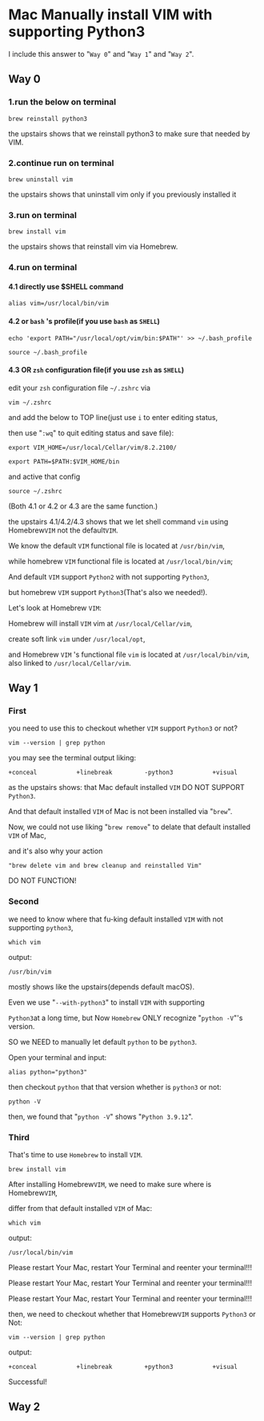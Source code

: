 # Mac Manually install VIM with supporting Python3

I include this answer to "`Way 0`" and "`Way 1`" and "`Way 2`".

## Way 0

### 1.run the below on terminal

    brew reinstall python3

the upstairs shows that we reinstall python3 to make sure that needed by VIM.

### 2.continue run on terminal

    brew uninstall vim

the upstairs shows that uninstall vim only if you previously installed it

### 3.run on terminal

    brew install vim

the upstairs shows that reinstall vim via Homebrew.

### 4.run on terminal

#### 4.1 directly use $SHELL command

    alias vim=/usr/local/bin/vim

#### 4.2 or `bash` 's profile(if you use `bash` as `SHELL`)

    echo 'export PATH="/usr/local/opt/vim/bin:$PATH"' >> ~/.bash_profile

    source ~/.bash_profile

#### 4.3 OR `zsh` configuration file(if  you use `zsh` as `SHELL`)

edit your `zsh` configuration file `~/.zshrc` via

    vim ~/.zshrc

and add the below to TOP line(just use `i` to enter editing status,

then use "`:wq`" to quit editing status and save file):

    export VIM_HOME=/usr/local/Cellar/vim/8.2.2100/

    export PATH=$PATH:$VIM_HOME/bin

and active that config

    source ~/.zshrc

(Both 4.1 or 4.2 or 4.3 are the same function.)

the upstairs 4.1/4.2/4.3 shows that we let shell command `vim` using Homebrew`VIM` not the default`VIM`.

We know the default `VIM` functional file is located at `/usr/bin/vim`,

while homebrew `VIM` functional file is located at `/usr/local/bin/vim`;

And default `VIM` support `Python2` with not supporting `Python3`,

but homebrew `VIM` support `Python3`(That's also we needed!).

Let's look at Homebrew `VIM`:

Homebrew will install `VIM` vim  at `/usr/local/Cellar/vim`,

create soft link `vim` under `/usr/local/opt`,

and Homebrew `VIM` 's functional file `vim` is located at `/usr/local/bin/vim`, also linked to `/usr/local/Cellar/vim`.

## Way 1

### First

you need to use this to checkout whether `VIM` support `Python3` or not?

    vim --version | grep python

you may see the terminal output liking:

    +conceal           +linebreak         -python3           +visual

as the upstairs shows: that Mac default installed `VIM` DO NOT SUPPORT `Python3`.

And that default installed `VIM` of Mac is not been installed via "`brew`".

Now, we could not use liking "`brew remove`" to delate that default installed `VIM` of Mac,

and it's also why your action

    "brew delete vim and brew cleanup and reinstalled Vim"

DO NOT FUNCTION!

### Second

we need to know where that fu-king default installed `VIM` with not supporting `python3`,

    which vim

output:

    /usr/bin/vim

mostly shows like the upstairs(depends default macOS).

Even we use "`--with-python3`" to install `VIM` with supporting

`Python3`at a long time, but Now `Homebrew` ONLY recognize "`python -V`"'s version.

SO we NEED to manually let default `python` to be `python3`.

Open your terminal and input:

    alias python="python3"

then checkout `python` that that version whether is `python3` or not:

    python -V

then, we found that "`python -V`" shows "`Python 3.9.12`".

### Third

That's time to use `Homebrew` to install `VIM`.

    brew install vim

After installing Homebrew`VIM`, we need to make sure where is Homebrew`VIM`,

differ from that default installed `VIM` of Mac:

    which vim

output:

    /usr/local/bin/vim

Please restart Your Mac, restart Your Terminal and reenter your terminal!!!

Please restart Your Mac, restart Your Terminal and reenter your terminal!!!

Please restart Your Mac, restart Your Terminal and reenter your terminal!!!

then, we need to checkout whether that Homebrew`VIM` supports `Python3` or Not:

    vim --version | grep python

output:

    +conceal           +linebreak         +python3           +visual

Successful!

## Way 2
